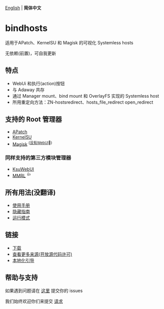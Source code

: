 [English](https://github.com/backslashxx/bindhosts/blob/master/README.md) | **简体中文**

# bindhosts

适用于APatch、KernelSU 和 Magisk 的可视化 Systemless hosts

无依赖(前置)，可自我更新

## 特点

- WebUi 和执行(action)按钮
- 与 Adaway 共存
- 通过 Manager mount、bind mount 和 OverlayFS 实现的 Systemless host
- 所用重定向方法：ZN-hostsredirect、hosts_file_redirect open_redirect

## 支持的 Root 管理器

- [APatch](https://github.com/bmax121/APatch) 
- [KernelSU](https://github.com/tiann/KernelSU)
- [Magisk](https://github.com/topjohnwu/Magisk)  <sup>([没有WebUI](https://github.com/topjohnwu/Magisk/issues/8609#event-15568590949)👀)</sup>

### 同样支持的第三方模块管理器

- [KsuWebUI](https://github.com/5ec1cff/KsuWebUIStandalone)
- [MMRL](https://github.com/DerGoogler/MMRL)   <sup>👍</sup>

## 所有用法(没翻译)

- [使用手册](Documentation/usage.md)
- [隐藏指南](Documentation/hiding.md)
- [运行模式](Documentation/modes.md)

## 链接

- [下载](https://github.com/backslashxx/bindhosts/releases)
- [查看更多来源(开放源代码许可) ](Documentation/sources.md)
- [本地化引导](Documentation/localize.md)

## 帮助与支持

如果遇到问题请在 [这里](https://github.com/backslashxx/bindhosts/issues) 提交你的 issues

我们始终欢迎你们来提交 [请求](https://github.com/backslashxx/bindhosts/pulls)
